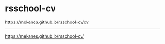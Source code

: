 # rsschool-cv

https://mekanes.github.io/rsschool-cv/cv

***

https://mekanes.github.io/rsschool-cv/
